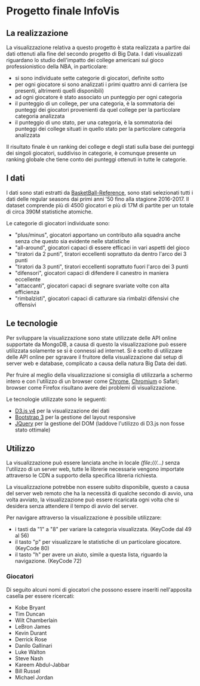# Progetto finale InfoVis

## La realizzazione
La visualizzazione relativa a questo progetto è stata realizzata a partire dai dati ottenuti alla fine del secondo progetto di Big Data. I dati visualizzati riguardano lo studio dell'impatto dei college americani sul gioco professionistico della NBA, in particolare:
 - si sono individuate sette categorie di giocatori, definite sotto
 - per ogni giocatore si sono analizzati i primi quattro anni di carriera (se presenti, altrimenti quelli disponibili)
 - ad ogni giocatore è stato associato un punteggio per ogni categoria
 - il punteggio di un college, per una categoria, è la sommatoria dei punteggi dei giocatori provenienti da quel college per la particolare categoria analizzata
 - il punteggio di uno stato, per una categoria, è la sommatoria dei punteggi dei college situati in quello stato per la particolare categoria analizzata

Il risultato finale è un ranking dei college e degli stati sulla base dei punteggi dei singoli giocatori, suddiviso in categorie, è comunque presente un ranking globale che tiene conto dei punteggi ottenuti in tutte le categorie.

## I dati

I dati sono stati estratti da [BasketBall-Reference](http://www.basketball-reference.com/), sono stati selezionati tutti i dati delle regular seasons dai primi anni '50 fino alla stagione 2016-2017. Il dataset comprende più di 4500 giocatori e più di 17M di partite per un totale di circa 390M statistiche atomiche.

Le categorie di giocatori individuate sono:
- "plus/minus", giocatori apportano un contributo alla squadra anche senza che questo sia evidente nelle statistiche
- "all-around", giocatori capaci di essere efficaci in vari aspetti del gioco
- "tiratori da 2 punti", tiratori eccellenti soprattuto da dentro l'arco dei 3 punti
- "tiratori da 3 punti", tiratori eccellenti soprattuto fuori l'arco dei 3 punti
- "difensori", giocatori capaci di difendere il canestro in maniera eccellente
- "attaccanti", giocatori capaci di segnare svariate volte con alta efficienza
- "rimbalzisti", giocatori capaci di catturare sia rimbalzi difensivi che offensivi

## Le tecnologie

Per sviluppare la visualizzazione sono state utilizzate delle API online supportate da MongoDB, a causa di questo la visualizzazione può essere utilizzata solamente se si è connessi ad internet. Si è scelto di utilizzare delle API online per sgravare il fruitore della visualizzazione dal setup di server web e database, complicato a causa della natura Big Data dei dati.

Per fruire al meglio della visualizzazione si consiglia di utilizzarla a schermo intero e con l'utilizzo di un browser come [Chrome](https://www.google.it/chrome/browser/desktop/index.html), [Chromium](https://www.chromium.org/Home) o Safari; browser come Firefox risultano avere dei problemi di visualizzazione.

Le tecnologie utilizzate sono le seguenti:

- [D3.js v4](https://d3js.org/) per la visualizzazione dei dati
- [Bootstrap 3](http://getbootstrap.com/) per la gestione del layout responsive
- [JQuery](https://jquery.com/) per la gestione del DOM (laddove l'utilizzo di D3.js non fosse stato ottimale)

## Utilizzo

La visualizzazione può essere lanciata anche in locale *(file:///...)* senza l'utilizzo di un server web, tutte le librerie necessarie vengono importate attraverso le CDN a supporto della specifica libreria richiesta.

La visualizzazione potrebbe non essere subito disponibile, questo a causa del server web remoto che ha la necessità di qualche secondo di avvio, una volta avviato, la visualizzazione può essere ricaricata ogni volta che si desidera senza attendere il tempo di avvio del server.

Per navigare attraverso la visualizzazione è possibile utilizzare:

- i tasti da "1" a "8" per variare la categoria visualizzata. (KeyCode dal 49 al 56)
- il tasto "p" per visualizzare le statistiche di un particolare giocatore. (KeyCode 80)
- il tasto "h" per avere un aiuto, simile a questa lista, riguardo la navigazione. (KeyCode 72)

### Giocatori

Di seguito alcuni nomi di giocatori che possono essere inseriti nell'apposita casella per essere ricercati:

- Kobe Bryant
- Tim Duncan
- Wilt Chamberlain
- LeBron James
- Kevin Durant
- Derrick Rose
- Danilo Gallinari
- Luke Walton
- Steve Nash
- Kareem Abdul-Jabbar
- Bill Russel
- Michael Jordan

